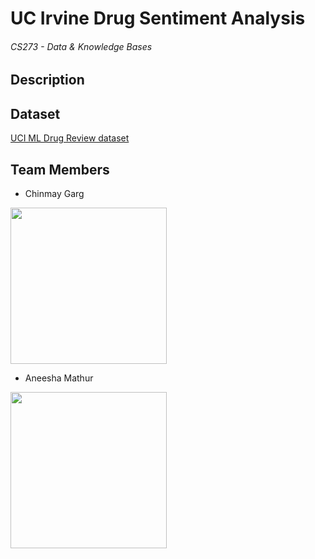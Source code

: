 # UC Irvine Drug Sentiment Analysis
###### CS273 - Data & Knowledge Bases

## Description

## Dataset 

[UCI ML Drug Review dataset](https://www.kaggle.com/jessicali9530/kuc-hackathon-winter-2018)

## Team Members


* Chinmay Garg

<img src="https://user-images.githubusercontent.com/7217791/46566299-b463eb00-c8d0-11e8-9659-3dddbed737e2.jpg" width="250px" /> 


* Aneesha Mathur

<img src="https://user-images.githubusercontent.com/7217791/46577222-69141000-c996-11e8-99e7-28d31013d43d.png" height="250px" width="250px"/>
